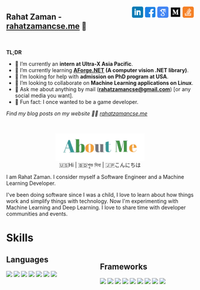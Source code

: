 <!-- # [![Rahat Zaman header](./images/header-banner.jpg)](https://rahatzamancse.netlify.app) -->

<p align='center' style='float:right'>
<a href="https://www.linkedin.com/in/rahatzamancse/"><img height="30" src="./images/icons/linkedin.png"></a>
<a href="https://www.facebook.com/rahatzamancse/"><img height="30" src="./images/icons/facebook.png"></a>
<a href="https://scholar.google.com/citations?user=rHs9-BQAAAAJ&hl=en"><img height="30" src="./images/icons/scholar.png"></a>
<a href="https://medium.com/@rahatzamancse"><img height="30" src="./images/icons/medium.png"></a>
<a href="https://stackoverflow.com/users/6452525/rahat-zaman"><img height="30" src="./images/icons/stackoverflow.png"></a>
</p>

## Rahat Zaman - [rahatzamancse.me](https://rahatzamancse.netlify.app) 👋

<br>

**TL;DR**
- 🔭 I’m currently an **intern at Ultra-X Asia Pacific**.
- 🌱 I’m currently learning **[AForge.NET](http://www.aforgenet.com/framework/) (A computer vision .NET library)**.
- 🤔 I’m looking for help with **admission on PhD program at USA**.
- 👯 I’m looking to collaborate on **Machine Learning applications on Linux**.
- 💬 Ask me about anything by mail (**rahatzamancse@gmail.com**) [or any social media you want].
- 🤣 Fun fact: I once wanted to be a game developer.

_Find my blog posts on my website 💁🏻 [rahatzamancse.me](https://rahatzamancse.netlify.app)_
<!-- The following is the list of the latest articles on my blog:

1. << Here should be my blog posts titles >>
1. << Here should be my blog posts titles >>
1. << Here should be my blog posts titles >> -->

<br>

<p align='center'>
<img align='center' height="74" src="./images/about-me.gif"><br>
🇺🇸Hi | 🇧🇩শুভ দিবা | 🇯🇵こんにちは
</p>

I am Rahat Zaman. I consider myself a Software Engineer and a Machine Learning Developer.

I've been doing software since I was a child, I love to learn about how things work and simplify things with technology. Now I'm experimenting with Machine Learning and Deep Learning. I love to share time with developer communities and events.

# Skills

<div style="float:right;width:50%">
<h2>Frameworks</h2>
<img src="https://img.shields.io/static/v1?label=Keras&message=3%20years&color=orange&style=flat&logo=keras">
<img src="https://img.shields.io/static/v1?label=OpenCV&message=3.5%20years&color=orange&style=flat&logo=opencv">
<img src="https://img.shields.io/static/v1?label=SciKit-Learn&message=2.5%20years&color=orange&style=flat&logo=tensorflow">
<img src="https://img.shields.io/static/v1?label=PyQt&message=4%20years&color=blue&style=flat&logo=qt">
<img src="https://img.shields.io/static/v1?label=Django&message=4%20years&color=blue&style=flat&logo=django">
<img src="https://img.shields.io/static/v1?label=TF&message=1.5%20years&color=orange&style=flat&logo=tensorflow">
<img src="https://img.shields.io/static/v1?label=Android&message=1%20years&color=blue&style=flat&logo=android">
<img src="https://img.shields.io/static/v1?label=JQuery&message=3%20years&color=purple&style=flat&logo=jquery">
<img src="https://img.shields.io/static/v1?label=Bootstrap&message=5%20years&color=purple&style=flat&logo=bootstrap">
</div>

<div style="width:50%">
<h2>Languages</h2>
<img src="https://img.shields.io/static/v1?label=Python&message=6%20years&color=red&style=flat&logo=python">
<img src="https://img.shields.io/static/v1?label=C%2B%2B&message=5%20years&color=red&style=flat&logo=c%2B%2B">
<img src="https://img.shields.io/static/v1?label=Bash&message=4%20years&color=green&style=flat&logo=gnu-bash">
<img src="https://img.shields.io/static/v1?label=Java&message=3%20years&color=red&style=flat&logo=java">
<img src="https://img.shields.io/static/v1?label=JS&message=4%20years&color=green&style=flat&logo=javascript">
<img src="https://img.shields.io/static/v1?label=HTML&message=5%20years&color=7375CD&style=flat&logo=html5">
<img src="https://img.shields.io/static/v1?label=CSS&message=5%20years&color=7375CD&style=flat&logo=css3">
</div>

<!-- # [![Rahat Zaman footer](./images/footer-banner.jpg)](https://rahatzamancse.netlify.app) -->